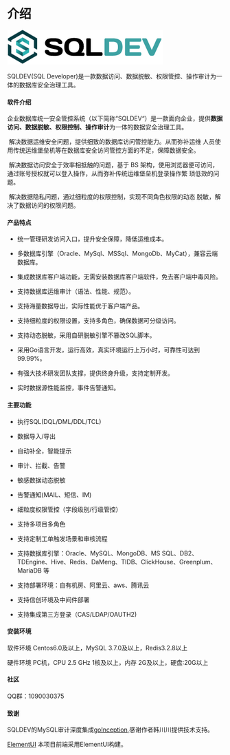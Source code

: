 # 介绍
![logo](./img/logo.png "logo")



SQLDEV(SQL Developer)是一款数据访问、数据脱敏、权限管控、操作审计为一体的数据库安全治理工具。


#### 软件介绍

​  企业数据库统一安全管控系统（以下简称“SQLDEV“）是一款面向企业，提供**数据访问、数据脱敏、权限控制、操作审计**为一体的数据安全治理工具。

​  解决数据运维安全问题，提供细致的数据库访问管控能力。从而弥补运维 人员使用传统运维堡垒机等在数据库安全访问管控方面的不足，保障数据安全。

​  解决数据访问安全于效率相抵触的问题，基于 BS 架构，使用浏览器便可访问，通过账号授权就可以登入操作，从而弥补传统运维堡垒机登录操作繁 琐低效的问题。

​  解决数据隐私问题，通过细粒度的权限控制，实现不同角色权限的动态 脱敏，解决了数据访问的权限问题。



#### 产品特点

* 统一管理研发访问入口，提升安全保障，降低运维成本。

* 多数据库引擎（Oracle、MySql、MSSql、MongoDb、MyCat），兼容云端数据库。

* 集成数据库客户端功能，无需安装数据库客户端软件，免去客户端中毒风险。

* 支持数据库运维审计（语法、性能、规范）。

* 支持海量数据导出，实际性能优于客户端产品。

* 支持细粒度的权限设置，支持多角色，确保数据可分级访问。

* 支持动态脱敏，采用自研脱敏引擎不篡改SQL脚本。

* 采用Go语言开发，运行高效，真实环境运行上万小时，可靠性可达到99.99%。

* 有强大技术研发团队支撑，提供终身升级，支持定制开发。

* 实时数据源性能监控，事件告警通知。


#### 主要功能

- 执行SQL(DQL/DML/DDL/TCL)

- 数据导入/导出

- 自动补全，智能提示

- 审计、拦截、告警

- 敏感数据动态脱敏

- 告警通知(MAIL、短信、IM)

- 细粒度权限管控（字段级别/行级管控）

- 支持多项目多角色

- 支持定制工单触发场景和审核流程

- 支持数据库引擎：Oracle、MySQL、MongoDB、MS SQL、DB2、TDEngine、Hive、Redis、DaMeng、TIDB、ClickHouse、Greenplum、MariaDB 等

- 支持部署环境：自有机房、阿里云、aws、腾讯云

- 支持信创环境及中间件部署

- 支持集成第三方登录（CAS/LDAP/OAUTH2)





#### 安装环境

软件环境
Centos6.0及以上，MySQL 3.7.0及以上，Redis3.2.8以上

硬件环境
PC机，CPU 2.5 GHz 1核及以上，内存 2G及以上，硬盘:20G以上



#### 社区

QQ群：1090030375



####  致谢

SQLDEV的MySQL审计深度集成[goInception](https://github.com/hanchuanchuan/goInception),感谢作者韩川川提供技术支持。

[ElementUI](https://element.eleme.io/)  本项目前端采用ElementUI构建。

